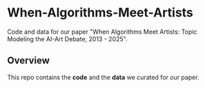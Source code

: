 # When-Algorithms-Meet-Artists
Code and data for our paper "When Algorithms Meet Artists: Topic Modeling the AI-Art Debate, 2013 - 2025".

## Overview

This repo contains the **code** and the **data** we curated for our paper.

